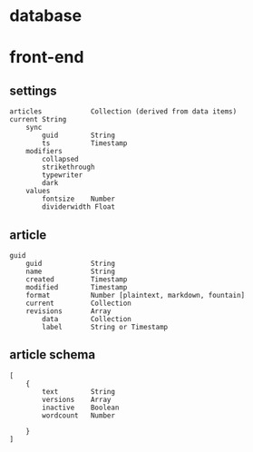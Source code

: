 # database

# front-end

## settings

    articles            Collection (derived from data items)
    current String
        sync
            guid        String
            ts          Timestamp
        modifiers
            collapsed
            strikethrough
            typewriter
            dark
        values
            fontsize    Number
            dividerwidth Float

## article

    guid
        guid            String
        name            String
        created         Timestamp
        modified        Timestamp
        format          Number [plaintext, markdown, fountain]
        current         Collection
        revisions       Array
            data        Collection
            label       String or Timestamp

## article schema

    [
        {
            text        String
            versions    Array
            inactive    Boolean
            wordcount   Number

        }
    ]
